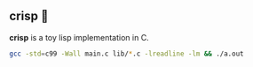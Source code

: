 ## crisp 🍂

**crisp** is a toy lisp implementation in C.

```bash
gcc -std=c99 -Wall main.c lib/*.c -lreadline -lm && ./a.out
```
